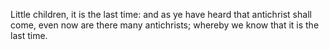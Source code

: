 Little children, it is the last time: and as ye have heard that antichrist shall come, even now are there many antichrists; whereby we know that it is the last time.
